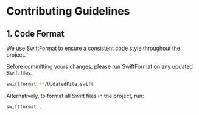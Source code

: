 # Contributing Guidelines

## 1. Code Format

We use [SwiftFormat](https://github.com/nicklockwood/SwiftFormat) to ensure a consistent code style throughout the project.
                     
Before committing yours changes, please run SwiftFormat on any updated Swift files. 
```bash
swiftformat **/UpdatedFile.swift
```
Alternatively, to format all Swift files in the project, run:
```bash
swiftformat .
```
